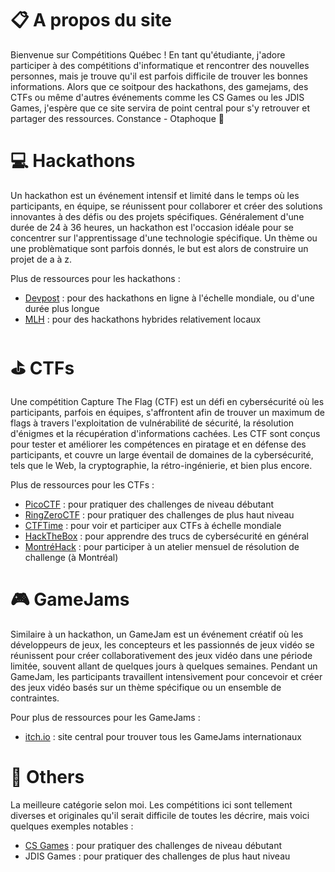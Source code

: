 # 📋 A propos du site

Bienvenue sur Compétitions Québec ! En tant qu'étudiante, j'adore participer à des compétitions d'informatique et rencontrer des nouvelles personnes, mais je trouve qu'il est parfois difficile de trouver les bonnes informations. Alors que ce soitpour des hackathons, des gamejams, des CTFs ou même d'autres événements comme les CS Games ou les JDIS Games, j'espère que ce site servira de point central pour s'y retrouver et partager des ressources.
Constance - Otaphoque 🦭

# 💻 Hackathons

Un hackathon est un événement intensif et limité dans le temps où les participants, en équipe, se réunissent pour collaborer et créer des solutions innovantes à des défis ou des projets spécifiques. Généralement d'une durée de 24 à 36 heures, un hackathon est l'occasion idéale pour se concentrer sur l'apprentissage d'une technologie spécifique. Un thème ou une problèmatique sont parfois donnés, le but est alors de construire un projet de a à z.

Plus de ressources pour les hackathons :
- [Devpost](https://devpost.com/) : pour des hackathons en ligne à l'échelle mondiale, ou d'une durée plus longue
- [MLH](https://mlh.io/) : pour des hackathons hybrides relativement locaux

# ⛳️ CTFs

Une compétition Capture The Flag (CTF) est un défi en cybersécurité où les participants, parfois en équipes, s'affrontent afin de trouver un maximum de flags à travers l'exploitation de vulnérabilité de sécurité, la résolution d'énigmes et la récupération d'informations cachées. Les CTF sont conçus pour tester et améliorer les compétences en piratage et en défense des participants, et couvre un large éventail de domaines de la cybersécurité, tels que le Web, la cryptographie, la rétro-ingénierie, et bien plus encore.

Plus de ressources pour les CTFs :
- [PicoCTF](https://picoctf.org/) : pour pratiquer des challenges de niveau débutant
- [RingZeroCTF](https://ringzer0ctf.com/) : pour pratiquer des challenges de plus haut niveau
- [CTFTime](https://ctftime.org/) : pour voir et participer aux CTFs à échelle mondiale
- [HackTheBox](https://www.hackthebox.com/) : pour apprendre des trucs de cybersécurité en général
- [MontréHack](https://montrehack.ca/) : pour participer à un atelier mensuel de résolution de challenge (à Montréal)

# 🎮 GameJams

Similaire à un hackathon, un GameJam est un événement créatif où les développeurs de jeux, les concepteurs et les passionnés de jeux vidéo se réunissent pour créer collaborativement des jeux vidéo dans une période limitée, souvent allant de quelques jours à quelques semaines. Pendant un GameJam, les participants travaillent intensivement pour concevoir et créer des jeux vidéo basés sur un thème spécifique ou un ensemble de contraintes.

Pour plus de ressources pour les GameJams :
- [itch.io](https://itch.io/jams) : site central pour trouver tous les GameJams internationaux

# 👾 Others

La meilleure catégorie selon moi. Les compétitions ici sont tellement diverses et originales qu'il serait difficile de toutes les décrire, mais voici quelques exemples notables : 
- [CS Games](https://csgames.org/) : pour pratiquer des challenges de niveau débutant
- JDIS Games : pour pratiquer des challenges de plus haut niveau